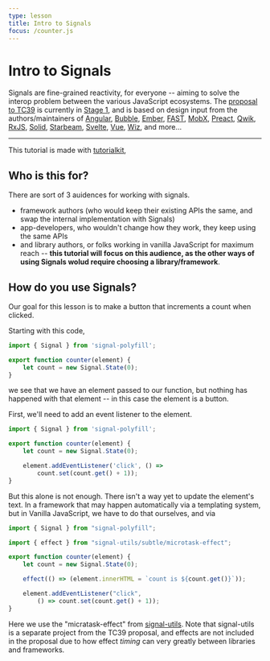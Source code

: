 ```yaml
---
type: lesson
title: Intro to Signals 
focus: /counter.js
---
```


# Intro to Signals

Signals are fine-grained reactivity, for everyone -- aiming to solve the interop problem between the various JavaScript ecosystems. 
The [proposal to TC39](https://github.com/tc39/proposal-signals/tree/main) is currently in [Stage 1](https://tc39.es/process-document/), and is based on design input from the authors/maintainers of [Angular](https://angular.io/), [Bubble](https://bubble.io/), [Ember](https://emberjs.com/), [FAST](https://www.fast.design/), [MobX](https://mobx.js.org/), [Preact](https://preactjs.com/), [Qwik](https://qwik.dev/), [RxJS](https://rxjs.dev/), [Solid](https://www.solidjs.com/), [Starbeam](https://www.starbeamjs.com/), [Svelte](https://svelte.dev/), [Vue](https://vuejs.org/), [Wiz](https://blog.angular.io/angular-and-wiz-are-better-together-91e633d8cd5a), and more…

---


This tutorial is made with [tutorialkit](https://tutorialkit.dev/), 

## Who is this for?

There are sort of 3 auidences for working with signals.
- framework authors (who would keep their existing APIs the same, and swap the internal implementation with Signals)
- app-developers, who wouldn't change how they work, they keep using the same APIs
- and library authors, or folks working in vanilla JavaScript for maximum reach -- **this tutorial will focus on this audience, as the other ways of using Signals wolud require choosing a library/framework**.

## How do you use Signals?

Our goal for this lesson is to make a button that increments a count when clicked.

Starting with this code,
```js
import { Signal } from 'signal-polyfill';

export function counter(element) {
    let count = new Signal.State(0);
}
```
we see that we have an element passed to our function, but nothing has happened with that element -- in this case the element is a button.

First, we'll need to add an event listener to the element.
```js add={6-7} 
import { Signal } from 'signal-polyfill';

export function counter(element) {
    let count = new Signal.State(0);

    element.addEventListener('click', () => 
        count.set(count.get() + 1));
}
```
But this alone is not enough. There isn't a way yet to update the element's text. In a framework that may happen automatically via a templating system, but in Vanilla JavaScript, we have to do that ourselves, and via 

```js add={3,8}
import { Signal } from "signal-polyfill";

import { effect } from "signal-utils/subtle/microtask-effect";

export function counter(element) {
    let count = new Signal.State(0);

    effect(() => (element.innerHTML = `count is ${count.get()}`));

    element.addEventListener("click", 
        () => count.set(count.get() + 1));
}
```

Here we use the "micratask-effect" from [signal-utils](https://github.com/proposal-signals/signal-utils). 
Note that signal-utils is a separate project from the TC39 proposal, and effects are not included in the proposal due to how effect _timing_ can very greatly between libraries and frameworks.
